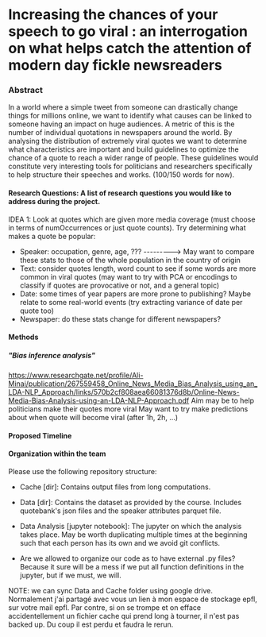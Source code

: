 
  # Increasing the chances of your speech to go viral : an interrogation on what helps catch the attention of modern day fickle newsreaders 



### Abstract 
In a world where a simple tweet from someone can drastically change things for millions online, we want to identify what causes can be linked to someone having an impact on huge audiences. A metric of this is the number of individual quotations in newspapers around the world. By analysing the distribution of extremely viral quotes we want to determine what characteristics are important and build guidelines to optimize the chance of a quote to reach a wider range of people. These guidelines would constitute very interesting tools for politicians and researchers specifically to help structure their speeches and works. (100/150 words for now).


#### Research Questions: A list of research questions you would like to address during the project.

IDEA 1:
Look at quotes which are given more media coverage (must choose in terms of numOccurrences or just quote counts). Try determining what makes a quote be popular:
- Speaker: occupation, genre, age, ???            ---------> May want to compare these stats to those of the whole population in the country of origin
- Text: consider quotes length, word count to see if some words are more common in viral quotes (may want to try with PCA or encodings to classify if quotes are provocative or not, and a general topic)
- Date: some times of year papers are more prone to publishing? Maybe relate to some real-world events (try extracting variance of date per quote too)
- Newspaper: do these stats change for different newspapers?






#### Methods
##### "Bias inference analysis" 
https://www.researchgate.net/profile/Ali-Minai/publication/267559458_Online_News_Media_Bias_Analysis_using_an_LDA-NLP_Approach/links/570b2cf808aea66081376d8b/Online-News-Media-Bias-Analysis-using-an-LDA-NLP-Approach.pdf
Aim may be to help politicians make their quotes more viral
May want to try make predictions about when quote will become viral (after 1h, 2h, ...)

#### Proposed Timeline

#### Organization within the team




Please use the following repository structure:

- Cache [dir]: Contains output files from long computations.
- Data [dir]: Contains the dataset as provided by the course. Includes quotebank's json files and the speaker attributes parquet file.
- Data Analysis [jupyter notebook]: The jupyter on which the analysis takes place. May be worth duplicating multiple times at the beginning such that each person has its own and we avoid git conflicts.

- Are we allowed to organize our code as to have external .py files? Because it sure will be a mess if we put all function definitions in the jupyter, but if we must, we will.

NOTE: we can sync Data and Cache folder using google drive. Normalement j'ai partagé avec vous un lien à mon espace de stockage epfl, sur votre mail epfl.
Par contre, si on se trompe et on efface accidentellement un fichier cache qui prend long à tourner, il n'est pas backed up. Du coup il est perdu et faudra le rerun.
